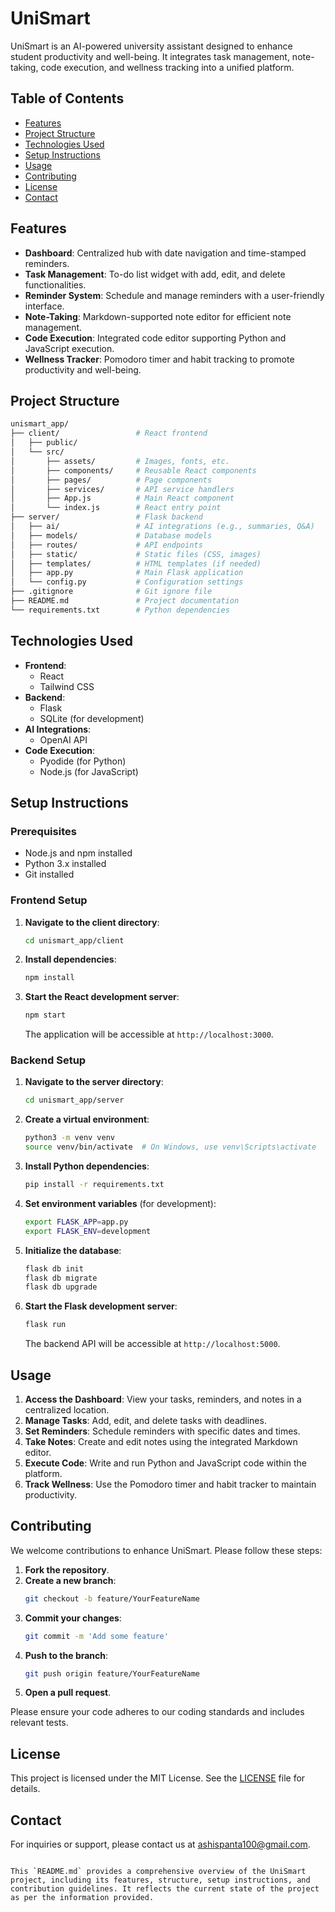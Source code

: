 # UniSmart

UniSmart is an AI-powered university assistant designed to enhance student productivity and well-being. It integrates task management, note-taking, code execution, and wellness tracking into a unified platform.

## Table of Contents

- [Features](#features)
- [Project Structure](#project-structure)
- [Technologies Used](#technologies-used)
- [Setup Instructions](#setup-instructions)
- [Usage](#usage)
- [Contributing](#contributing)
- [License](#license)
- [Contact](#contact)

## Features

- **Dashboard**: Centralized hub with date navigation and time-stamped reminders.
- **Task Management**: To-do list widget with add, edit, and delete functionalities.
- **Reminder System**: Schedule and manage reminders with a user-friendly interface.
- **Note-Taking**: Markdown-supported note editor for efficient note management.
- **Code Execution**: Integrated code editor supporting Python and JavaScript execution.
- **Wellness Tracker**: Pomodoro timer and habit tracking to promote productivity and well-being.

## Project Structure

```bash
unismart_app/
├── client/                 # React frontend
│   ├── public/
│   └── src/
│       ├── assets/         # Images, fonts, etc.
│       ├── components/     # Reusable React components
│       ├── pages/          # Page components
│       ├── services/       # API service handlers
│       ├── App.js          # Main React component
│       └── index.js        # React entry point
├── server/                 # Flask backend
│   ├── ai/                 # AI integrations (e.g., summaries, Q&A)
│   ├── models/             # Database models
│   ├── routes/             # API endpoints
│   ├── static/             # Static files (CSS, images)
│   ├── templates/          # HTML templates (if needed)
│   ├── app.py              # Main Flask application
│   └── config.py           # Configuration settings
├── .gitignore              # Git ignore file
├── README.md               # Project documentation
└── requirements.txt        # Python dependencies
```

## Technologies Used

- **Frontend**:
  - React
  - Tailwind CSS
- **Backend**:
  - Flask
  - SQLite (for development)
- **AI Integrations**:
  - OpenAI API
- **Code Execution**:
  - Pyodide (for Python)
  - Node.js (for JavaScript)

## Setup Instructions

### Prerequisites

- Node.js and npm installed
- Python 3.x installed
- Git installed

### Frontend Setup

1. **Navigate to the client directory**:
   ```bash
   cd unismart_app/client
   ```

2. **Install dependencies**:
   ```bash
   npm install
   ```

3. **Start the React development server**:
   ```bash
   npm start
   ```

   The application will be accessible at `http://localhost:3000`.

### Backend Setup

1. **Navigate to the server directory**:
   ```bash
   cd unismart_app/server
   ```

2. **Create a virtual environment**:
   ```bash
   python3 -m venv venv
   source venv/bin/activate  # On Windows, use venv\Scripts\activate
   ```

3. **Install Python dependencies**:
   ```bash
   pip install -r requirements.txt
   ```

4. **Set environment variables** (for development):
   ```bash
   export FLASK_APP=app.py
   export FLASK_ENV=development
   ```

5. **Initialize the database**:
   ```bash
   flask db init
   flask db migrate
   flask db upgrade
   ```

6. **Start the Flask development server**:
   ```bash
   flask run
   ```

   The backend API will be accessible at `http://localhost:5000`.

## Usage

1. **Access the Dashboard**: View your tasks, reminders, and notes in a centralized location.
2. **Manage Tasks**: Add, edit, and delete tasks with deadlines.
3. **Set Reminders**: Schedule reminders with specific dates and times.
4. **Take Notes**: Create and edit notes using the integrated Markdown editor.
5. **Execute Code**: Write and run Python and JavaScript code within the platform.
6. **Track Wellness**: Use the Pomodoro timer and habit tracker to maintain productivity.

## Contributing

We welcome contributions to enhance UniSmart. Please follow these steps:

1. **Fork the repository**.
2. **Create a new branch**:
   ```bash
   git checkout -b feature/YourFeatureName
   ```
3. **Commit your changes**:
   ```bash
   git commit -m 'Add some feature'
   ```
4. **Push to the branch**:
   ```bash
   git push origin feature/YourFeatureName
   ```
5. **Open a pull request**.

Please ensure your code adheres to our coding standards and includes relevant tests.

## License

This project is licensed under the MIT License. See the [LICENSE](LICENSE) file for details.

## Contact

For inquiries or support, please contact us at [ashispanta100@gmail.com](mailto:ashispanta100@gmail.com).
```

This `README.md` provides a comprehensive overview of the UniSmart project, including its features, structure, setup instructions, and contribution guidelines. It reflects the current state of the project as per the information provided. 
